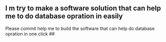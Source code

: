 ## I m try to make  a software solution that can help me to  do database opration in easily ##

Please commit help me to build the software that can help do database opration in one click ##
